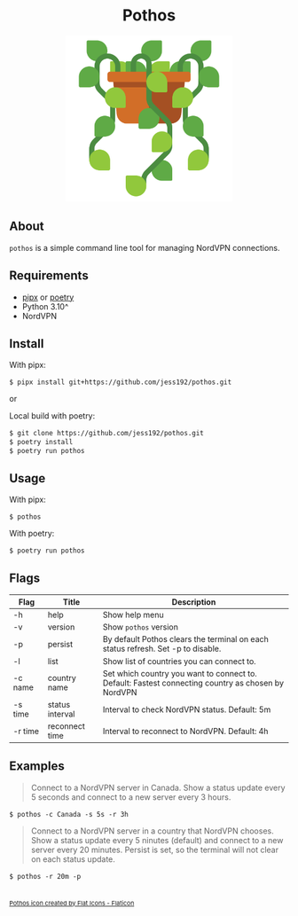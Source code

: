 <h1 align="center">Pothos</h1>

<div align="center">
	<img src="assets/pothos.png" width="300">
</div>


## About
`pothos` is a simple command line tool for managing NordVPN connections.

## Requirements
- [pipx](https://github.com/pypa/pipx "pipx") or [poetry](https://github.com/python-poetry/poetry "poetry")
- Python 3.10^
- NordVPN

## Install

With pipx:
```shell
$ pipx install git+https://github.com/jess192/pothos.git
```

or

Local build with poetry:
```shell
$ git clone https://github.com/jess192/pothos.git
$ poetry install
$ poetry run pothos
```

## Usage
With pipx:
```shell
$ pothos
```

With poetry:
```shell
$ poetry run pothos
```

## Flags
| Flag    | Title           | Description                                                                                             |
|---------|-----------------|---------------------------------------------------------------------------------------------------------|
| -h      | help            | Show help menu                                                                                          |
| -v      | version         | Show `pothos` version                                                                                   |
| -p      | persist         | By default Pothos clears the terminal on each status refresh. Set -p to disable.                        |
| -l      | list            | Show list of countries you can connect to.                                                              |
| -c name | country name    | Set which country you want to connect to. <br/>Default: Fastest connecting country as chosen by NordVPN |
| -s time | status interval | Interval to check NordVPN status. Default: 5m                                                           |
| -r time | reconnect time  | Interval to reconnect to NordVPN. Default: 4h                                                           |


## Examples
> Connect to a NordVPN server in Canada. Show a status update every 5 seconds and connect to a new server every 3 hours.
```shell
$ pothos -c Canada -s 5s -r 3h
```

> Connect to a NordVPN server in a country that NordVPN chooses. Show a status update every 5 ninutes (default) and connect to a new server every 20 minutes. Persist is set, so the terminal will not clear on each status update.
```shell
$ pothos -r 20m -p
```


<br/>
<a href="https://www.flaticon.com/free-icons/pothos" title="pothos icon" style="font-size: 11px;}">Pothos icon created by Flat Icons - Flaticon</a>

